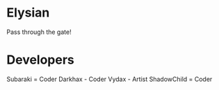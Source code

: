 Elysian 
====================================

Pass through the gate!

Developers
=========================================
Subaraki = Coder
Darkhax - Coder
Vydax - Artist
ShadowChild = Coder